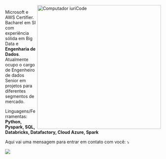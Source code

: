 <img src="https://raw.githubusercontent.com/MicaelliMedeiros/micaellimedeiros/master/image/computer-illustration.png" min-width="400px" max-width="400px" width="400px" align="right" alt="Computador iuriCode">

<p align="left"> 
  Microsoft e AWS Certifier. Bacharel em SI com experiência sólida em Big Data e<strong> Engenharia de Dados</strong>. Atualmente ocupo o cargo de Engenheiro de dados Senior em projetos para diferentes segmentos de mercado.
</p>

<p align="left">
  Linguagens/Ferramentas: <strong>Python, Pyspark, SQL, Databricks, Datafactory, Cloud Azure, Spark</strong>
</p>

<p align="left">
  Aqui vai uma mensagem para entrar em contato com você: ⤵️
</p>

<p align="left">
  <a href="https://www.linkedin.com/in/felipe-coelho-ba3a00179/" alt="Linkedin">
  <img src="https://img.shields.io/badge/-Linkedin-0e76a8?style=flat-square&logo=Linkedin&logoColor=white&link=LINK-DO-SEU-LINKEDIN" /></a>
</p>  
